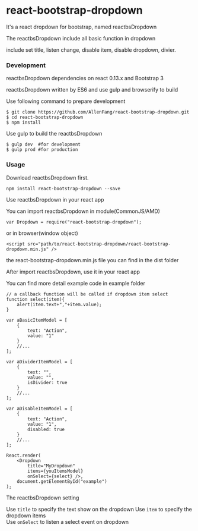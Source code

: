 # react-bootstrap-dropdown
It's a react dropdown for bootstrap, named reactbsDropdown

The reactbsDropdown include all basic function in dropdown

include set title, listen change, disable item, disable dropdown, divier.

### Development
reactbsDropdown dependencies on react 0.13.x and Bootstrap 3

reactbsDropdown written by ES6 and use gulp and browserify to build

Use following command to prepare development
```
$ git clone https://github.com/AllenFang/react-bootstrap-dropdown.git
$ cd react-bootstrap-dropdown
$ npm install
```
Use gulp to build the reactbsDropdown
```
$ gulp dev  #for development
$ gulp prod #for production
```

### Usage
Download reactbsDropdown first.
```
npm install react-bootstrap-dropdown --save
```
Use reactbsDropdown in your react app

You can import reactbsDropdown in module(CommonJS/AMD)
```
var Dropdown = require("react-bootstrap-dropdown");
```
or in browser(window object)
```
<script src="path/to/react-bootstrap-dropdown/react-bootstrap-dropdown.min.js" />
```
the react-bootstrap-dropdown.min.js file you can find in the dist folder

After import reactbsDropdown, use it in your react app

You can find more detail example code in example folder

```
// a callback function will be called if dropdown item select
function select(item){
	alert(item.text+","+item.value);
}

var aBasicItemModel = [
	{
		text: "Action",
		value: "1"
	}
	//...
];

var aDividerItemModel = [
	{
		text: "",
		value: "",
		isDivider: true
	}
	//...
];

var aDisableItemModel = [
	{
		text: "Action",
		value: "1",
		disabled: true
	}
	//...
];

React.render(
	<Dropdown
		title="MyDropdown"
		items={youItemsModel}
		onSelect={select} />,
	document.getElementById("example")
);
```

The reactbsDropdown setting

Use ```title``` to specify the text show on the dropdown
Use ```item``` to specify the dropdown items   
Use ```onSelect``` to listen a select event on dropdown
